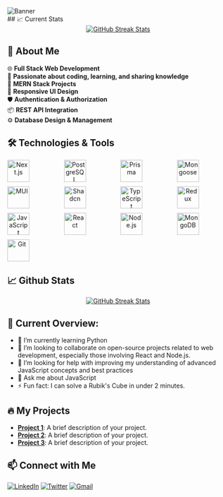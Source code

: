 <!-- Header -->
<div>
    <img src="https://res.cloudinary.com/duagqnvpw/image/upload/v1748486190/Md_Emon_Miah_Linkedin_jj2hua.png" alt="Banner">
</div>
## 📈 Current Stats
<div align="center">
  <a href="https://git.io/streak-stats">
    <img src="https://github-readme-streak-stats.herokuapp.com/?user=umayeremon&theme=radical" alt="GitHub Streak Stats">
  </a>
</div>

<div>
  <h2>🚀 About Me</h2>
  <ul style="list-style: none; padding: 0;">
    <li>🌐 <strong>Full Stack Web Development </strong></li>
    <li>🌟 <strong>Passionate about coding, learning, and sharing knowledge</strong></li>
    <li>🧮 <strong>MERN Stack Projects </strong></li>
    <li>📱 <strong>Responsive UI Design </strong></li>
    <li>🛡️ <strong>Authentication & Authorization </strong></li>
    <li>📦 <strong>REST API Integration  </strong></li>
    <li>⚙️ <strong>Database Design & Management </strong></li>
  </ul>
</div>

<div>
  <h2>🛠️ Technologies & Tools</h2>
</div>

<div align="center" style="display: grid; grid-template-columns: repeat(4, 1fr); gap: 10px; text-align: center;">
  <img src="https://img.shields.io/badge/-000?style=flat&logo=Next.js&logoColor=white" alt="Next.js" style="width: 50px;">
  <img src="https://img.shields.io/badge/-000?style=flat&logo=PostgreSQL&logoColor=4169E1" alt="PostgreSQL" style="width: 50px;">
  <img src="https://img.shields.io/badge/-000?style=flat&logo=Prisma&logoColor=white" alt="Prisma" style="width: 50px;">
  <img src="https://img.shields.io/badge/-000?style=flat&logo=Mongoose&logoColor=880000" alt="Mongoose" style="width: 50px;">
  <img src="https://img.shields.io/badge/-000?style=flat&logo=mui&logoColor=007FFF" alt="MUI" style="width: 50px;">
  <img src="https://img.shields.io/badge/-000?style=flat&logo=shadcnui&logoColor=white" alt="Shadcn" style="width: 50px;">
  <img src="https://img.shields.io/badge/-000?style=flat&logo=typescript&logoColor=3178C6" alt="TypeScript" style="width: 50px;">
  <img src="https://img.shields.io/badge/-000?style=flat&logo=redux&logoColor=764ABC" alt="Redux" style="width: 50px;">
  <img src="https://img.shields.io/badge/-000?style=flat&logo=JavaScript&logoColor=F7DF1E" alt="JavaScript" style="width: 50px;">
  <img src="https://img.shields.io/badge/-000?style=flat&logo=React&logoColor=61DAFB" alt="React" style="width: 50px;">
  <img src="https://img.shields.io/badge/-000?style=flat&logo=Node.js&logoColor=339933" alt="Node.js" style="width: 50px;">
  <img src="https://img.shields.io/badge/-000?style=flat&logo=MongoDB&logoColor=47A248" alt="MongoDB" style="width: 50px;">
  <img src="https://img.shields.io/badge/-000?style=flat&logo=Git&logoColor=F05032" alt="Git" style="width: 50px;">
</div>


## 📈 Github Stats

<div align="center">
  <a href="https://git.io/streak-stats">
    <img src="https://github-readme-stats.vercel.app/api?username=umayeremon&show_icons=true" alt="GitHub Streak Stats">
  </a>
</div>

## 👀 Current Overview:

- 🌱 I’m currently learning Python 
- 👯 I’m looking to collaborate on open-source projects related to web development, especially those involving React and Node.js. 
- 🤔 I’m looking for help with improving my understanding of advanced JavaScript concepts and best practices 
- 💬 Ask me about JavaScript 
- ⚡ Fun fact: I can solve a Rubik's Cube in under 2 minutes. 



## 🔥 My Projects
- [**Project 1**](https://github.com/umayermdemon/swift-parcel-client): A brief description of your project.
- [**Project 2**](https://github.com/umayermdemon/artistry-avenue-client): A brief description of your project.
- [**Project 3**](https://github.com/umayermdemon/electro-care-client): A brief description of your project.

## 📫 Connect with Me
[![LinkedIn](https://img.shields.io/badge/LinkedIn-blue?style=flat&logo=linkedin)](https://www.linkedin.com/in/umayermdemon)
[![Twitter](https://img.shields.io/badge/Twitter-blue?style=flat&logo=twitter)](https://x.com/umayermdemon)
[![Gmail](https://img.shields.io/badge/Gmail-red?style=flat&logo=gmail)](mailto:mamudmdemon@gmail.com)

